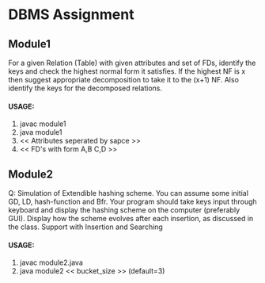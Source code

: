 # DBMS Assignment

## Module1
For a given Relation (Table) with given attributes and set of FDs, identify the keys and check the highest normal form it satisfies. If the highest NF is x then suggest appropriate decomposition to take it to the (x+1) NF. Also identify the keys for the decomposed relations.

#### USAGE:
1. javac module1
2. java module1
3. << Attributes seperated by sapce >>
4. << FD's with form A,B C,D >>

## Module2
Q: Simulation of Extendible hashing scheme.
You can assume some initial GD, LD, hash-function and Bfr.
Your program should take keys input through keyboard and display the hashing scheme on
the computer (preferably GUI). Display how the scheme evolves after each insertion, as
discussed in the class.
Support with Insertion and Searching

#### USAGE:
1. javac module2.java
2. java module2 << bucket_size >> (default=3)
